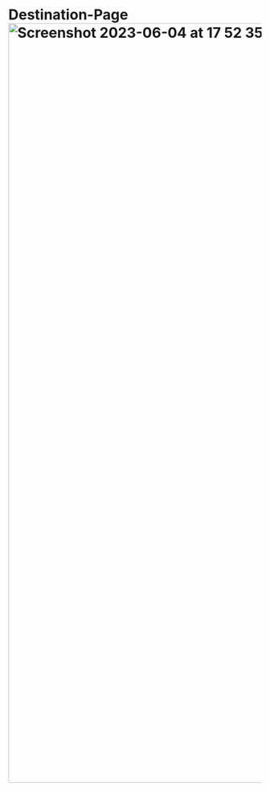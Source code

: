 # Destination-Page<img width="1512" alt="Screenshot 2023-06-04 at 17 52 35" src="https://github.com/IMTheBale/Destination-Page/assets/103919889/00afe1a0-be99-472f-88a3-8077c52f0075">

